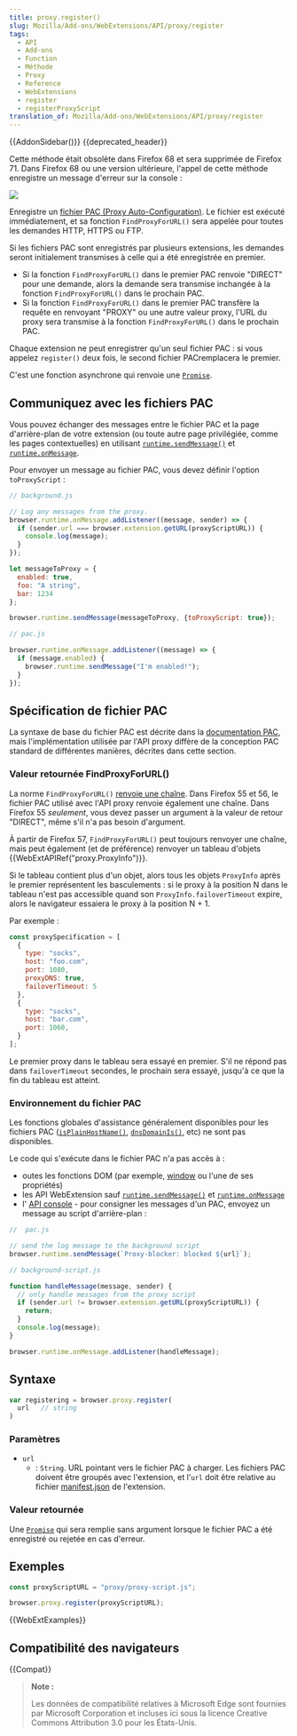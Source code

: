 ```yaml
---
title: proxy.register()
slug: Mozilla/Add-ons/WebExtensions/API/proxy/register
tags:
  - API
  - Add-ons
  - Function
  - Méthode
  - Proxy
  - Reference
  - WebExtensions
  - register
  - registerProxyScript
translation_of: Mozilla/Add-ons/WebExtensions/API/proxy/register
---
```


{{AddonSidebar()}} {{deprecated_header}}

Cette méthode était obsolète dans Firefox 68 et sera supprimée de Firefox 71. Dans Firefox 68 ou une version ultérieure, l'appel de cette méthode enregistre un message d'erreur sur la console :

![](proxy_register_warning.png)

Enregistre un [fichier PAC (Proxy Auto-Configuration)](/fr/docs/Web/HTTP/Proxy_servers_and_tunneling/Proxy_Auto-Configuration_%28PAC%29_file). Le fichier est exécuté immédiatement, et sa fonction `FindProxyForURL()` sera appelée pour toutes les demandes HTTP, HTTPS ou FTP.

Si les fichiers PAC sont enregistrés par plusieurs extensions, les demandes seront initialement transmises à celle qui a été enregistrée en premier.

- Si la fonction `FindProxyForURL()` dans le premier PAC renvoie "DIRECT" pour une demande, alors la demande sera transmise inchangée à la fonction `FindProxyForURL()` dans le prochain PAC.
- Si la fonction `FindProxyForURL()` dans le premier PAC transfère la requête en renvoyant "PROXY" ou une autre valeur proxy, l'URL du proxy sera transmise à la fonction `FindProxyForURL()` dans le prochain PAC.

Chaque extension ne peut enregistrer qu'un seul fichier PAC : si vous appelez `register()` deux fois, le second fichier PACremplacera le premier.

C'est une fonction asynchrone qui renvoie une [`Promise`](/fr/docs/Web/JavaScript/Reference/Objets_globaux/Promise).

## Communiquez avec les fichiers PAC

Vous pouvez échanger des messages entre le fichier PAC et la page d'arrière-plan de votre extension (ou toute autre page privilégiée, comme les pages contextuelles) en utilisant [`runtime.sendMessage()`](/fr/docs/Mozilla/Add-ons/WebExtensions/API/runtime/sendMessage) et [`runtime.onMessage`](/fr/docs/Mozilla/Add-ons/WebExtensions/API/runtime/onMessage).

Pour envoyer un message au fichier PAC, vous devez définir l'option `toProxyScript` :

```js
// background.js

// Log any messages from the proxy.
browser.runtime.onMessage.addListener((message, sender) => {
  if (sender.url === browser.extension.getURL(proxyScriptURL)) {
    console.log(message);
  }
});

let messageToProxy = {
  enabled: true,
  foo: "A string",
  bar: 1234
};

browser.runtime.sendMessage(messageToProxy, {toProxyScript: true});
```

```js
// pac.js

browser.runtime.onMessage.addListener((message) => {
  if (message.enabled) {
    browser.runtime.sendMessage("I'm enabled!");
  }
});
```

## Spécification de fichier PAC

La syntaxe de base du fichier PAC est décrite dans la [documentation PAC](</fr/docs/Web/HTTP/Proxy_servers_and_tunneling/Proxy_Auto-Configuration_(PAC)_file>), mais l'implémentation utilisée par l'API proxy diffère de la conception PAC standard de différentes manières, décrites dans cette section.

### Valeur retournée FindProxyForURL()

La norme `FindProxyForURL()` [renvoie une chaîne](/fr/docs/Web/HTTP/Proxy_servers_and_tunneling/Proxy_Auto-Configuration_%28PAC%29_file#Return_value_format). Dans Firefox 55 et 56, le fichier PAC utilisé avec l'API proxy renvoie également une chaîne. Dans Firefox 55 _seulement_, vous devez passer un argument à la valeur de retour "DIRECT", même s'il n'a pas besoin d'argument.

À partir de Firefox 57, `FindProxyForURL()` peut toujours renvoyer une chaîne, mais peut également (et de préférence) renvoyer un tableau d'objets {{WebExtAPIRef("proxy.ProxyInfo")}}.

Si le tableau contient plus d'un objet, alors tous les objets `ProxyInfo` après le premier représentent les basculements : si le proxy à la position N dans le tableau n'est pas accessible quand son `ProxyInfo.failoverTimeout` expire, alors le navigateur essaiera le proxy à la position N + 1.

Par exemple :

```js
const proxySpecification = [
  {
    type: "socks",
    host: "foo.com",
    port: 1080,
    proxyDNS: true,
    failoverTimeout: 5
  },
  {
    type: "socks",
    host: "bar.com",
    port: 1060,
  }
];
```

Le premier proxy dans le tableau sera essayé en premier. S'il ne répond pas dans `failoverTimeout` secondes, le prochain sera essayé, jusqu'à ce que la fin du tableau est atteint.

### Environnement du fichier PAC

Les fonctions globales d'assistance généralement disponibles pour les fichiers PAC ([`isPlainHostName()`](</fr/docs/Web/HTTP/Proxy_servers_and_tunneling/Proxy_Auto-Configuration_(PAC)_file#isPlainHostName()_2>), [`dnsDomainIs()`](</fr/docs/Web/HTTP/Proxy_servers_and_tunneling/Proxy_Auto-Configuration_(PAC)_file#dnsDomainIs()>), etc) ne sont pas disponibles.

Le code qui s'exécute dans le fichier PAC n'a pas accès à :

- outes les fonctions DOM (par exemple, [window](/fr/docs/Web/API/Window) ou l'une de ses propriétés)
- les API WebExtension sauf [`runtime.sendMessage()`](/fr/docs/Mozilla/Add-ons/WebExtensions/API/runtime/sendMessage) et [`runtime.onMessage`](/fr/docs/Mozilla/Add-ons/WebExtensions/API/runtime/onMessage)
- l' [API console](/fr/docs/Web/API/Console) - pour consigner les messages d'un PAC, envoyez un message au script d'arrière-plan :

```js
//  pac.js

// send the log message to the background script
browser.runtime.sendMessage(`Proxy-blocker: blocked ${url}`);
```

```js
// background-script.js

function handleMessage(message, sender) {
  // only handle messages from the proxy script
  if (sender.url != browser.extension.getURL(proxyScriptURL)) {
    return;
  }
  console.log(message);
}

browser.runtime.onMessage.addListener(handleMessage);
```

## Syntaxe

```js
var registering = browser.proxy.register(
  url   // string
)
```

### Paramètres

- `url`
  - : `String`. URL pointant vers le fichier PAC à charger. Les fichiers PAC doivent être groupés avec l'extension, et l'`url` doit être relative au fichier [manifest.json](/fr/Add-ons/WebExtensions/manifest.json) de l'extension.

### Valeur retournée

Une [`Promise`](/fr/docs/Web/JavaScript/Reference/Objets_globaux/Promise) qui sera remplie sans argument lorsque le fichier PAC a été enregistré ou rejetée en cas d'erreur.

## Exemples

```js
const proxyScriptURL = "proxy/proxy-script.js";

browser.proxy.register(proxyScriptURL);
```

{{WebExtExamples}}

## Compatibilité des navigateurs

{{Compat}}

> **Note :**
>
> Les données de compatibilité relatives à Microsoft Edge sont fournies par Microsoft Corporation et incluses ici sous la licence Creative Commons Attribution 3.0 pour les États-Unis.
